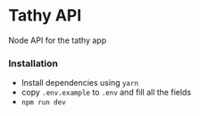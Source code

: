 # Tathy API

Node API for the tathy app

### Installation
- Install dependencies using `yarn`
- copy `.env.example` to `.env` and fill all the fields
- `npm run dev`

